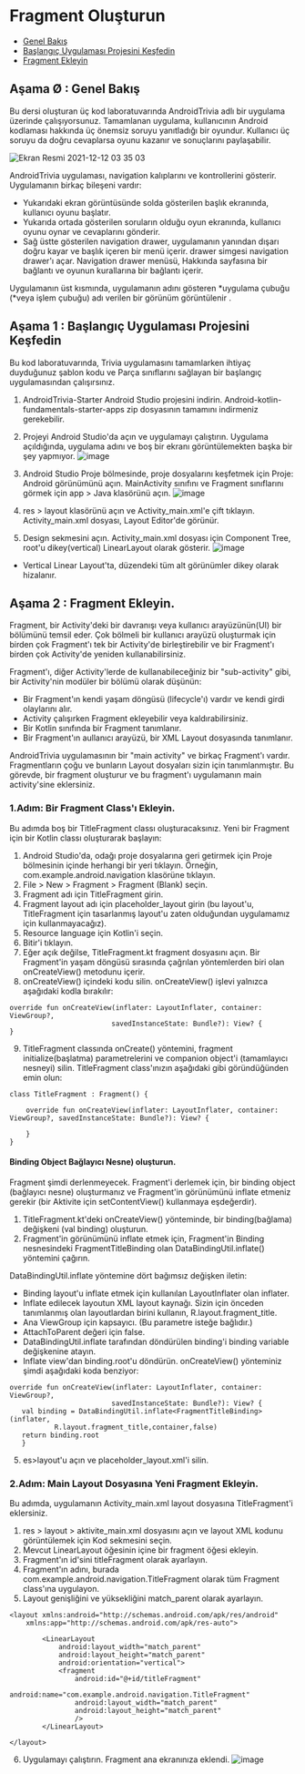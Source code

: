 # Fragment Oluşturun

- [Genel Bakış](#0) 
- [Başlangıç Uygulaması Projesini Keşfedin](#1) 
- [Fragment Ekleyin](#2) 

## <a name="0"></a>Aşama Ø : Genel Bakış

Bu dersi oluşturan üç kod laboratuvarında AndroidTrivia adlı bir uygulama üzerinde çalışıyorsunuz. Tamamlanan uygulama, kullanıcının Android kodlaması hakkında üç önemsiz soruyu yanıtladığı bir oyundur. Kullanıcı üç soruyu da doğru cevaplarsa oyunu kazanır ve sonuçlarını paylaşabilir.

![Ekran Resmi 2021-12-12 03 35 03](https://user-images.githubusercontent.com/70329389/145696137-595bb2dd-d947-4b19-bde8-012748e93c63.png)

AndroidTrivia uygulaması, navigation kalıplarını ve kontrollerini gösterir. Uygulamanın birkaç bileşeni vardır:

- Yukarıdaki ekran görüntüsünde solda gösterilen başlık ekranında, kullanıcı oyunu başlatır.
- Yukarıda ortada gösterilen soruların olduğu oyun ekranında, kullanıcı oyunu oynar ve cevaplarını gönderir.
- Sağ üstte gösterilen navigation drawer, uygulamanın yanından dışarı doğru kayar ve başlık içeren bir menü içerir. drawer simgesi navigation drawer'ı açar. Navigation drawer menüsü, Hakkında sayfasına bir bağlantı ve oyunun kurallarına bir bağlantı içerir.

Uygulamanın üst kısmında, uygulamanın adını gösteren *uygulama çubuğu (*veya işlem çubuğu) adı verilen bir görünüm görüntülenir .

## <a name="1"></a>Aşama 1 : Başlangıç Uygulaması Projesini Keşfedin

Bu kod laboratuvarında, Trivia uygulamasını tamamlarken ihtiyaç duyduğunuz şablon kodu ve Parça sınıflarını sağlayan bir başlangıç uygulamasından çalışırsınız.

1. AndroidTrivia-Starter Android Studio projesini indirin. Android-kotlin-fundamentals-starter-apps zip dosyasının tamamını indirmeniz gerekebilir.
2. Projeyi Android Studio'da açın ve uygulamayı çalıştırın. Uygulama açıldığında, uygulama adını ve boş bir ekranı görüntülemekten başka bir şey yapmıyor.
 ![image](https://user-images.githubusercontent.com/80598532/149355693-9e5fea2d-2606-4998-bc61-81e7fbc9508f.png)
 
3. Android Studio Proje bölmesinde, proje dosyalarını keşfetmek için Proje: Android görünümünü açın. MainActivity sınıfını ve Fragment sınıflarını görmek için app > Java klasörünü açın.
![image](https://user-images.githubusercontent.com/80598532/149355964-a45e3545-23a0-4931-9181-1b8de1177995.png)

4. res > layout klasörünü açın ve Activity_main.xml'e çift tıklayın. Activity_main.xml dosyası, Layout Editor'de görünür.
5. Design sekmesini açın. Activity_main.xml dosyası için Component Tree, root'u dikey(vertical) LinearLayout olarak gösterir.
![image](https://user-images.githubusercontent.com/80598532/149356438-a9125758-cc9f-4260-ba21-28733974186c.png)

- Vertical Linear Layout'ta, düzendeki tüm alt görünümler dikey olarak hizalanır.

## <a name="2"></a>Aşama 2 : Fragment Ekleyin.

Fragment, bir Activity'deki bir davranışı veya kullanıcı arayüzünün(UI) bir bölümünü temsil eder. Çok bölmeli bir kullanıcı arayüzü oluşturmak için birden çok Fragment'ı tek bir Activity'de birleştirebilir ve bir Fragment'ı birden çok Activity'de yeniden kullanabilirsiniz.

Fragment'ı, diğer Activity'lerde de kullanabileceğiniz bir "sub-activity" gibi, bir Activity'nin modüler bir bölümü olarak düşünün:

- Bir Fragment'ın kendi yaşam döngüsü (lifecycle'ı) vardır ve kendi girdi olaylarını alır.
- Activity çalışırken Fragment ekleyebilir veya kaldırabilirsiniz.
- Bir Kotlin sınıfında bir Fragment tanımlanır.
- Bir Fragment'ın aullanıcı arayüzü, bir XML Layout dosyasında tanımlanır.

AndroidTrivia uygulamasının bir "main activity" ve birkaç Fragment'ı vardır. Fragmentların çoğu ve bunların Layout dosyaları sizin için tanımlanmıştır. Bu görevde, bir fragment oluşturur ve bu fragment'ı uygulamanın main activity'sine eklersiniz.

### 1.Adım: Bir Fragment Class'ı Ekleyin.
Bu adımda boş bir TitleFragment classı oluşturacaksınız. Yeni bir Fragment için bir Kotlin classı oluşturarak başlayın:

1. Android Studio'da, odağı proje dosyalarına geri getirmek için Proje bölmesinin içinde herhangi bir yeri tıklayın. Örneğin, com.example.android.navigation klasörüne tıklayın.
2. File > New > Fragment > Fragment (Blank) seçin.
3. Fragment adı için TitleFragment girin.
4. Fragment layout adı için placeholder_layout girin (bu layout'u, TitleFragment için tasarlanmış layout'u zaten olduğundan uygulamamız için kullanmayacağız).
5. Resource language için Kotlin'i seçin.
6. Bitir'i tıklayın.
7. Eğer açık değilse, TitleFragment.kt fragment dosyasını açın. Bir Fragment'in yaşam döngüsü sırasında çağrılan yöntemlerden biri olan onCreateView() metodunu içerir.
8. onCreateView() içindeki kodu silin. onCreateView() işlevi yalnızca aşağıdaki kodla bırakılır:

```
override fun onCreateView(inflater: LayoutInflater, container: ViewGroup?,
                         savedInstanceState: Bundle?): View? {
}
```

9. TitleFragment classında onCreate() yöntemini, fragment initialize(başlatma) parametrelerini ve companion object'i (tamamlayıcı nesneyi) silin. TitleFragment class'ınızın aşağıdaki gibi göründüğünden emin olun:

```
class TitleFragment : Fragment() {

    override fun onCreateView(inflater: LayoutInflater, container: ViewGroup?, savedInstanceState: Bundle?): View? {
        
    }
}
```

#### Binding Object Bağlayıcı Nesne) oluşturun.
Fragment şimdi derlenmeyecek. Fragment'i derlemek için, bir binding object (bağlayıcı nesne) oluşturmanız ve Fragment'in görünümünü inflate etmeniz gerekir (bir Aktivite için setContentView() kullanmaya eşdeğerdir).

1. TitleFragment.kt'deki onCreateView() yönteminde, bir binding(bağlama) değişkeni (val binding) oluşturun.
2. Fragment'in görünümünü inflate etmek için, Fragment'in Binding nesnesindeki FragmentTitleBinding olan DataBindingUtil.inflate() yöntemini çağırın.

DataBindingUtil.inflate yöntemine dört bağımsız değişken iletin:
- Binding layout'u inflate etmek için kullanılan LayoutInflater olan inflater.
- Inflate edilecek layoutun XML layout kaynağı. Sizin için önceden tanımlanmış olan layoutlardan birini kullanın, R.layout.fragment_title.
- Ana ViewGroup için kapsayıcı. (Bu parametre isteğe bağlıdır.)
- AttachToParent değeri için false.
- DataBindingUtil.inflate tarafından döndürülen binding'i binding variable değişkenine atayın.
- Inflate view'dan binding.root'u döndürün. onCreateView() yönteminiz şimdi aşağıdaki koda benziyor:

```
override fun onCreateView(inflater: LayoutInflater, container: ViewGroup?,
                         savedInstanceState: Bundle?): View? {
   val binding = DataBindingUtil.inflate<FragmentTitleBinding>(inflater,
           R.layout.fragment_title,container,false)
   return binding.root
   }
```

5. es>layout'u açın ve placeholder_layout.xml'i silin.

### 2.Adım: Main Layout Dosyasına Yeni Fragment Ekleyin.
Bu adımda, uygulamanın Activity_main.xml layout dosyasına TitleFragment'i eklersiniz.

1. res > layout > aktivite_main.xml dosyasını açın ve layout XML kodunu görüntülemek için Kod sekmesini seçin.
2. Mevcut LinearLayout öğesinin içine bir fragment öğesi ekleyin.
3. Fragment'ın id'sini titleFragment olarak ayarlayın.
4. Fragment'ın adını, burada com.example.android.navigation.TitleFragment olarak tüm Fragment class'ına uygulayon.
5. Layout genişliğini ve yüksekliğini match_parent olarak ayarlayın.

```
<layout xmlns:android="http://schemas.android.com/apk/res/android"
    xmlns:app="http://schemas.android.com/apk/res-auto">

        <LinearLayout
            android:layout_width="match_parent"
            android:layout_height="match_parent"
            android:orientation="vertical">
            <fragment
                android:id="@+id/titleFragment"
                android:name="com.example.android.navigation.TitleFragment"
                android:layout_width="match_parent"
                android:layout_height="match_parent"
                />
        </LinearLayout>

</layout>
```
6. Uygulamayı çalıştırın. Fragment ana ekranınıza eklendi.
![image](https://user-images.githubusercontent.com/80598532/149423399-1af83c8a-4fd3-42f2-997d-b784fd814a69.png)

